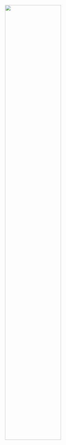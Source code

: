 <p align="center" width="100%">
<img align="center" src="https://raw.githubusercontent.com/fznrd0x01/me/master/doge.gif" width="60%">
</p>

